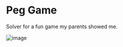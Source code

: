 # Peg Game

Solver for a fun game my parents showed me.

![image](https://github.com/EricPedley/peg-game/assets/48658337/c27c76eb-4357-401f-acc9-5acc94066e45)

